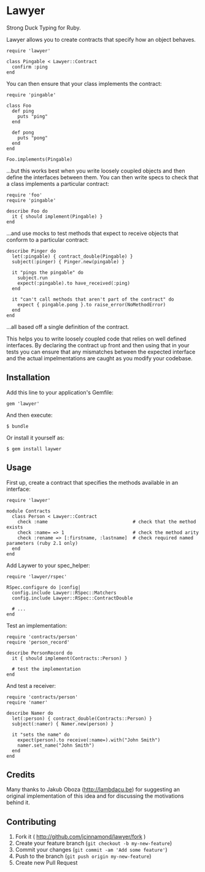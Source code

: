# Lawyer

Strong Duck Typing for Ruby.

Lawyer allows you to create contracts that specify how an object behaves.

	require 'lawyer'

	class Pingable < Lawyer::Contract
	  confirm :ping
	end

You can then ensure that your class implements the contract:

	require 'pingable'

    class Foo
	  def ping
	    puts "ping"
	  end

	  def pong
	    puts "pong"
	  end
	end

	Foo.implements(Pingable)

...but this works best when you write loosely coupled objects and then define the
interfaces between them. You can then write specs to check that a class implements
a particular contract:

    require 'foo'
	require 'pingable'

	describe Foo do
	  it { should implement(Pingable) }
	end

...and use mocks to test methods that expect to receive objects that conform to
a particular contract:

	describe Pinger do
	  let(:pingable) { contract_double(Pingable) }
	  subject(:pinger) { Pinger.new(pingable) }

	  it "pings the pingable" do
	    subject.run
		expect(:pingable).to have_received(:ping)
	  end

      it "can't call methods that aren't part of the contract" do
	    expect { pingable.pong }.to raise_error(NoMethodError)
	  end
	end

...all based off a single definition of the contract.

This helps you to write loosely coupled code that relies on well defined interfaces.
By declaring the contract up front and then using that in your tests you can ensure
that any mismatches between the expected interface and the actual impelmentations are
caught as you modify your codebase.

## Installation

Add this line to your application's Gemfile:

    gem 'lawyer'

And then execute:

    $ bundle

Or install it yourself as:

    $ gem install laywer

## Usage

First up, create a contract that specifies the methods available in an interface:

    require 'lawyer'

	module Contracts
	  class Person < Lawyer::Contract
	    check :name                               # check that the method exists
		check :name= => 1                         # check the method arity
		check :rename => [:firstname, :lastname]  # check required named parameters (ruby 2.1 only)
	  end
	end


Add Laywer to your spec_helper:

	require 'lawyer/rspec'

	RSpec.configure do |config|
	  config.include Lawyer::RSpec::Matchers
      config.include Lawyer::RSpec::ContractDouble

      # ...
    end

Test an implementation:

    require 'contracts/person'
	require 'person_record'

	describe PersonRecord do
	  it { should implement(Contracts::Person) }

      # test the implementation
	end

And test a receiver:

    require 'contracts/person'
	require 'namer'

    describe Namer do
	  let(:person) { contract_double(Contracts::Person) }
	  subject(:namer) { Namer.new(person) }

      it "sets the name" do
	    expect(person).to receive(:name=).with("John Smith")
		namer.set_name("John Smith")
	  end
	end

## Credits

Many thanks to Jakub Oboza (http://lambdacu.be) for suggesting an original
implementation of this idea and for discussing the motivations behind it.

## Contributing

1. Fork it ( http://github.com/jcinnamond/lawyer/fork )
2. Create your feature branch (`git checkout -b my-new-feature`)
3. Commit your changes (`git commit -am 'Add some feature'`)
4. Push to the branch (`git push origin my-new-feature`)
5. Create new Pull Request
